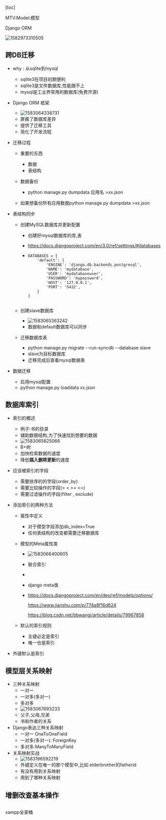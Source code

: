 [toc]







MTV:Model:模型

Django ORM

![1582973310505](C:\Users\86151\AppData\Roaming\Typora\typora-user-images\1582973310505.png)







## 跨DB迁移

- why : 从sqlite到mysql

  - sqlite3在项目初期便利
  - sqlite3是文件数据库,性能跟不上
  - mysql是工业界常用的数据库(免费开源)

- Django ORM 框架

  - ![1583064338731](C:\Users\86151\AppData\Roaming\Typora\typora-user-images\1583064338731.png)
  - 屏蔽了数据库差异
  - 提供了迁移工具
  - 简化了开发流程

- 迁移过程

  - 重要的东西

    - 数据
    - 表结构

  - 数据备份

    - python manage.py  dumpdata 应用名 >xx.json
  - 如果想备份所有应用数据python manage.py  dumpdata  >xx.json
  
- 表结构同步
  
  - 创建MySQL数据库并更新配置
  
    - 创建好mysql数据库的库,表
  
    -  https://docs.djangoproject.com/en/3.0/ref/settings/#databases 
  
      - ```
        DATABASES = {
            'default': {
                'ENGINE': 'django.db.backends.postgresql',
                'NAME': 'mydatabase',
                'USER': 'mydatabaseuser',
                'PASSWORD': 'mypassword',
                'HOST': '127.0.0.1',
                'PORT': '5432',
            }
        }
      ```
  
  - 创建slave数据库
  
      - ![1583065363242](C:\Users\86151\AppData\Roaming\Typora\typora-user-images\1583065363242.png)
    - 数据和default数据库可以同步
  
  - 迁移数据库表
  
      - python manage.py  migrate --run-syncdb --database slave
      - slave为目标数据库
    - 迁移完成后查看mysql数据表
  
- 数据迁移
  
    - 启用mysql配置
    - python manage.py loaddata xx.json

## 数据库索引

- 索引的概述

  - 例子:书的目录
  - 辅助数据结构,为了快速找到想要的数据
  - ![1583065825066](C:\Users\86151\AppData\Roaming\Typora\typora-user-images\1583065825066.png)
  - B+树
  - 加快检索数据的速度
  - 降低**插入删除更新**的速度

- 应该被索引的字段

  - 需要排序的的字段(order_by)
  - 需要比较操作的字段(>  <   >=   <=)
  - 需要过滤操作的字段(filter , exclude)

- 添加索引的两种方法

  - 属性中定义

    - 对于模型字段添加db_index=True
    - 任何表结构的改变都需要迁移数据库

  - 模型的Meta属性类

    - ![1583066400605](C:\Users\86151\AppData\Roaming\Typora\typora-user-images\1583066400605.png)

    - 联合索引

    - 

    - django meta类

    - https://docs.djangoproject.com/en/dev/ref/models/options/ 

       https://www.jianshu.com/p/774a8f16d624 

       https://blog.csdn.net/bbwangj/article/details/79967858 

  - 默认的索引规则

    - 主键必定是索引
    - 唯一也是索引
- 外键默认是索引
    
 
    

    
    



## 模型层关系映射

- 三种关系映射
  - 一对一
  - 一对多(多对一)
  - 多对多
  - ![1583067693233](C:\Users\86151\AppData\Roaming\Typora\typora-user-images\1583067693233.png)
  - 父子,父母,兄弟
  - 书和作者的关系
- Django表达三种关系映射
  - 一对一 OneToOneField
  - 一对多(多对一): ForeignKey
  - 多对多:ManyToManyField
- 关系映射实战
  - ![1583196592219](C:\Users\86151\AppData\Roaming\Typora\typora-user-images\1583196592219.png)
  - 外键定义在唯一的那个模型中,比如 elderbrother的fatherid
  - 有没有用到关系映射
  - 用到了哪种关系映射

## 增删改查基本操作

## 



xampp全家桶

